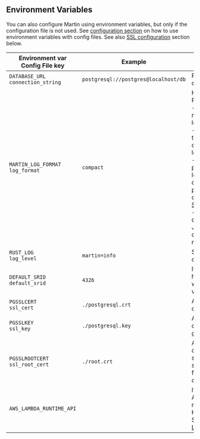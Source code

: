 ## Environment Variables

You can also configure Martin using environment variables, but only if the configuration file is not used. See [configuration section](config-file.md) on how to use environment variables with config files. See also [SSL configuration](pg-connections.md#postgresql-ssl-connections) section below.

| Environment var <br/> Config File key    | Example                              | Description                                                                                                                                                                                                                                                                                                                                                                                                                                                                                                                                                                                                                                                                                                                                                                                                                                                                                                     |
|------------------------------------------|--------------------------------------|-----------------------------------------------------------------------------------------------------------------------------------------------------------------------------------------------------------------------------------------------------------------------------------------------------------------------------------------------------------------------------------------------------------------------------------------------------------------------------------------------------------------------------------------------------------------------------------------------------------------------------------------------------------------------------------------------------------------------------------------------------------------------------------------------------------------------------------------------------------------------------------------------------------------|
| `DATABASE_URL` <br/> `connection_string` | `postgresql://postgres@localhost/db` | Postgres database connection                                                                                                                                                                                                                                                                                                                                                                                                                                                                                                                                                                                                                                                                                                                                                                                                                                                                                    |
| `MARTIN_LOG_FORMAT` <br/> `log_format`   | `compact`                            | How to format the logs.  <br/> Possible values:<br/>- `full`:    Emit human-readable, single-line logs. [docs](https://docs.rs/tracing-subscriber/latest/tracing_subscriber/fmt/format/struct.Full.html#example-output)<br/>- `compact`: A variant of the full-format, optimized for short line lengths. [Sample](https://docs.rs/tracing-subscriber/latest/tracing_subscriber/fmt/format/struct.Compact.html#example-output)<br/>- `pretty`:  Excessively pretty, multi-line logs for local development/debugging, prioritizing readability over compact storage [Sample](https://docs.rs/tracing-subscriber/latest/tracing_subscriber/fmt/format/struct.Pretty.html#example-output)<br/>- `json`:    Outputs newline-delimited (structured) JSON logs, not optimized for human readability. [Sample](https://docs.rs/tracing-subscriber/latest/tracing_subscriber/fmt/format/struct.Json.html#example-output) |
| `RUST_LOG` <br/> `log_level`             | `martin=info`                        | Set which logs martin outputs. [docs](https://docs.rs/tracing-subscriber/latest/tracing_subscriber/filter/struct.EnvFilter.html#example-syntax)                                                                                                                                                                                                                                                                                                                                                                                                                                                                                                                                                                                                                                                                                                                                                                 |
| `DEFAULT_SRID` <br/> `default_srid`      | `4326`                               | If a PostgreSQL table has a geometry column with SRID=0, use this value instead                                                                                                                                                                                                                                                                                                                                                                                                                                                                                                                                                                                                                                                                                                                                                                                                                                 |
| `PGSSLCERT` <br/> `ssl_cert`             | `./postgresql.crt`                   | A file with a client SSL certificate. [docs](https://www.postgresql.org/docs/current/libpq-connect.html#LIBPQ-CONNECT-SSLCERT)                                                                                                                                                                                                                                                                                                                                                                                                                                                                                                                                                                                                                                                                                                                                                                                  |
| `PGSSLKEY` <br/> `ssl_key`               | `./postgresql.key`                   | A file with the key for the client SSL certificate. [docs](https://www.postgresql.org/docs/current/libpq-connect.html#LIBPQ-CONNECT-SSLKEY)                                                                                                                                                                                                                                                                                                                                                                                                                                                                                                                                                                                                                                                                                                                                                                     |
| `PGSSLROOTCERT` <br/> `ssl_root_cert`    | `./root.crt`                         | A file with trusted root certificate(s). The file should contain a sequence of PEM-formatted CA certificates. [docs](https://www.postgresql.org/docs/current/libpq-connect.html#LIBPQ-CONNECT-SSLROOTCERT)                                                                                                                                                                                                                                                                                                                                                                                                                                                                                                                                                                                                                                                                                                      |
| `AWS_LAMBDA_RUNTIME_API`                 |                                      | If defined, connect to AWS Lambda to handle requests. The regular HTTP server is not used. See [Running in AWS Lambda](run-with-lambda.md)                                                                                                                                                                                                                                                                                                                                                                                                                                                                                                                                                                                                                                                                                                                                                                      |
